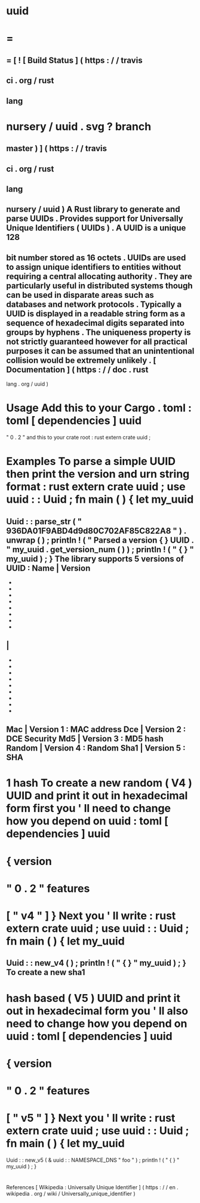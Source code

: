 uuid
=
=
=
=
[
!
[
Build
Status
]
(
https
:
/
/
travis
-
ci
.
org
/
rust
-
lang
-
nursery
/
uuid
.
svg
?
branch
=
master
)
]
(
https
:
/
/
travis
-
ci
.
org
/
rust
-
lang
-
nursery
/
uuid
)
A
Rust
library
to
generate
and
parse
UUIDs
.
Provides
support
for
Universally
Unique
Identifiers
(
UUIDs
)
.
A
UUID
is
a
unique
128
-
bit
number
stored
as
16
octets
.
UUIDs
are
used
to
assign
unique
identifiers
to
entities
without
requiring
a
central
allocating
authority
.
They
are
particularly
useful
in
distributed
systems
though
can
be
used
in
disparate
areas
such
as
databases
and
network
protocols
.
Typically
a
UUID
is
displayed
in
a
readable
string
form
as
a
sequence
of
hexadecimal
digits
separated
into
groups
by
hyphens
.
The
uniqueness
property
is
not
strictly
guaranteed
however
for
all
practical
purposes
it
can
be
assumed
that
an
unintentional
collision
would
be
extremely
unlikely
.
[
Documentation
]
(
https
:
/
/
doc
.
rust
-
lang
.
org
/
uuid
)
#
#
Usage
Add
this
to
your
Cargo
.
toml
:
toml
[
dependencies
]
uuid
=
"
0
.
2
"
and
this
to
your
crate
root
:
rust
extern
crate
uuid
;
#
#
Examples
To
parse
a
simple
UUID
then
print
the
version
and
urn
string
format
:
rust
extern
crate
uuid
;
use
uuid
:
:
Uuid
;
fn
main
(
)
{
let
my_uuid
=
Uuid
:
:
parse_str
(
"
936DA01F9ABD4d9d80C702AF85C822A8
"
)
.
unwrap
(
)
;
println
!
(
"
Parsed
a
version
{
}
UUID
.
"
my_uuid
.
get_version_num
(
)
)
;
println
!
(
"
{
}
"
my_uuid
)
;
}
The
library
supports
5
versions
of
UUID
:
Name
|
Version
-
-
-
-
-
-
-
-
-
|
-
-
-
-
-
-
-
-
-
-
Mac
|
Version
1
:
MAC
address
Dce
|
Version
2
:
DCE
Security
Md5
|
Version
3
:
MD5
hash
Random
|
Version
4
:
Random
Sha1
|
Version
5
:
SHA
-
1
hash
To
create
a
new
random
(
V4
)
UUID
and
print
it
out
in
hexadecimal
form
first
you
'
ll
need
to
change
how
you
depend
on
uuid
:
toml
[
dependencies
]
uuid
=
{
version
=
"
0
.
2
"
features
=
[
"
v4
"
]
}
Next
you
'
ll
write
:
rust
extern
crate
uuid
;
use
uuid
:
:
Uuid
;
fn
main
(
)
{
let
my_uuid
=
Uuid
:
:
new_v4
(
)
;
println
!
(
"
{
}
"
my_uuid
)
;
}
To
create
a
new
sha1
-
hash
based
(
V5
)
UUID
and
print
it
out
in
hexadecimal
form
you
'
ll
also
need
to
change
how
you
depend
on
uuid
:
toml
[
dependencies
]
uuid
=
{
version
=
"
0
.
2
"
features
=
[
"
v5
"
]
}
Next
you
'
ll
write
:
rust
extern
crate
uuid
;
use
uuid
:
:
Uuid
;
fn
main
(
)
{
let
my_uuid
=
Uuid
:
:
new_v5
(
&
uuid
:
:
NAMESPACE_DNS
"
foo
"
)
;
println
!
(
"
{
}
"
my_uuid
)
;
}
#
#
References
[
Wikipedia
:
Universally
Unique
Identifier
]
(
https
:
/
/
en
.
wikipedia
.
org
/
wiki
/
Universally_unique_identifier
)
